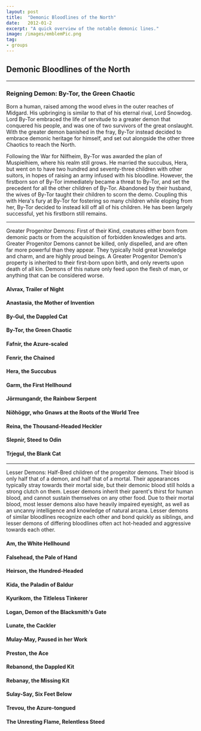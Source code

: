 ```yaml
---
layout: post
title:  "Demonic Bloodlines of the North"
date:   2012-01-2
excerpt: "A quick overview of the notable demonic lines."
image: /images/emblemPic.png
tag:
- groups
---
```


## Demonic Bloodlines of the North

- - - - - - -

### Reigning Demon: By-Tor, the Green Chaotic

Born a human, raised among the wood elves in the outer reaches of Midgard. His upbringing is similar to that of his eternal rival, Lord Snowdog. Lord By-Tor embraced the life of servitude to a greater demon that conquered his people, and was one of two survivors of the great onslaught. With the greater demon banished in the fray, By-Tor instead decided to embrace demonic heritage for himself, and set out alongside the other three Chaotics to reach the North.

Following the War for Nilfheim, By-Tor was awarded the plan of Muspielhiem, where his realm still grows. He married the succubus, Hera, but went on to have two hundred and seventy-three children with other suitors, in hopes of raising an army infused with his bloodline. However, the firstborn son of By-Tor immediately became a threat to By-Tor, and set the precedent for all the other children of By-Tor. Abandoned by their husband, the wives of By-Tor taught their children to scorn the demo. Coupling this with Hera's fury at By-Tor for fostering so many children while eloping from her, By-Tor decided to instead kill off all of his children. He has been largely successful, yet his firstborn still remains.

- - - - - - -

Greater Progenitor Demons:
First of their Kind, creatures either born from demonic pacts or from the acquisition of forbidden knowledges and arts. Greater Progenitor Demons cannot be killed, only dispelled, and are often far more powerful than they appear. They typically hold great knowledge and charm, and are highly proud beings. A Greater Progenitor Demon's property is inherited to their first-born upon birth, and only reverts upon death of all kin. Demons of this nature only feed upon the flesh of man, or anything that can be considered worse.

#### Alvrax, Trailer of Night
#### Anastasia, the Mother of Invention
#### By-Gul, the Dappled Cat
#### By-Tor, the Green Chaotic
#### Fafnir, the Azure-scaled
#### Fenrir, the Chained
#### Hera, the Succubus
#### Garm, the First Hellhound
#### Jörmungandr, the Rainbow Serpent
#### Níðhöggr, who Gnaws at the Roots of the World Tree
#### Reina, the Thousand-Headed Heckler
#### Slepnir, Steed to Odin
#### Trjegul, the Blank Cat

- - - - - - -

Lesser Demons:
Half-Bred children of the progenitor demons. Their blood is only half that of a demon, and half that of a mortal. Their appearances typically stray towards their mortal side, but their demonic blood still holds a strong clutch on them. Lesser demons inherit their parent's thirst for human blood, and cannot sustain themselves on any other food. Due to their mortal blood, most lesser demons also have heavily impaired eyesight, as well as an uncanny intelligence and knowledge of natural arcana. Lesser demons of similar bloodlines recognize each other and bond quickly as siblings, and lesser demons of differing bloodlines often act hot-headed and aggressive towards each other.

#### Am, the White Hellhound
#### Falsehead, the Pale of Hand
#### Heirson, the Hundred-Headed
#### Kida, the Paladin of Baldur
#### Kyurikom, the Titleless Tinkerer
#### Logan, Demon of the Blacksmith's Gate
#### Lunate, the Cackler
#### Mulay-May, Paused in her Work
#### Preston, the Ace
#### Rebanond, the Dappled Kit
#### Rebanay, the Missing Kit
#### Sulay-Say, Six Feet Below
#### Trevou, the Azure-tongued
#### The Unresting Flame, Relentless Steed
